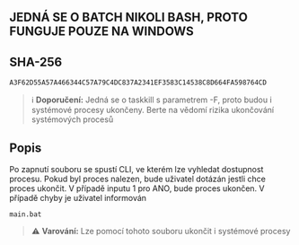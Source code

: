 ## JEDNÁ SE O BATCH NIKOLI BASH, PROTO FUNGUJE POUZE NA WINDOWS

## SHA-256
```SHA-256
A3F62D55A57A466344C57A79C4DC837A2341EF3583C14538C8D664FA598764CD
```

> ℹ️ **Doporučení:**
> Jedná se o taskkill s parametrem -F, proto budou i systémové procesy ukončeny. Berte na vědomí rizika ukončování systémových procesů


## Popis
Po zapnutí souboru se spustí CLI, ve kterém lze vyhledat dostupnost procesu. Pokud byl proces nalezen, bude uživatel dotázán jestli chce proces ukončit. V případě inputu 1 pro ANO, bude proces ukončen. V případě chyby je uživatel informován


```batch
main.bat
```
> ⚠️ **Varování:**
> Lze pomocí tohoto souboru ukončit i systémové procesy
